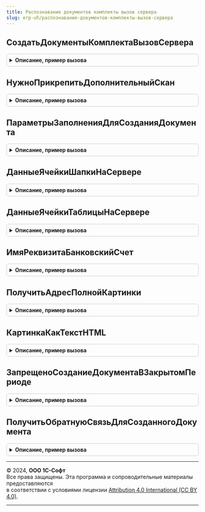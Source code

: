 ```yaml
---
title: Распознавание документов комплекты вызов сервера
slug: erp-uh/распознавание-документов-комплекты-вызов-сервера
---
```



## СоздатьДокументыКомплектаВызовСервера
<details style="margin: 1em 0; padding: 0.5em; border: 1px solid #ccc; border-radius: 6px;">

<summary style="font-weight: bold; cursor: pointer;">Описание, пример вызова</summary>

```bsl

Функция СоздатьДокументыКомплектаВызовСервера(ПараметрыСоздания) Экспорт
```

Пример вызова
```bsl
Результат = РаспознаваниеДокументовКомплектыВызовСервера.СоздатьДокументыКомплектаВызовСервера(ПараметрыСоздания) 
```
</details>

## НужноПрикрепитьДополнительныйСкан
<details style="margin: 1em 0; padding: 0.5em; border: 1px solid #ccc; border-radius: 6px;">

<summary style="font-weight: bold; cursor: pointer;">Описание, пример вызова</summary>

```bsl

Функция НужноПрикрепитьДополнительныйСкан(ТипКомплекта, ТипРаспознанного, ТипСозданного) Экспорт
```

Пример вызова
```bsl
Результат = РаспознаваниеДокументовКомплектыВызовСервера.НужноПрикрепитьДополнительныйСкан(ТипКомплекта, ТипРаспознанного, ТипСозданного) 
```
</details>

## ПараметрыЗаполненияДляСозданияДокумента
<details style="margin: 1em 0; padding: 0.5em; border: 1px solid #ccc; border-radius: 6px;">

<summary style="font-weight: bold; cursor: pointer;">Описание, пример вызова</summary>

```bsl

Функция ПараметрыЗаполненияДляСозданияДокумента(РаспознанныйДокумент, ТипРаспознанного, ТипСоздаваемого, ПараметрыОперации) Экспорт
```

Пример вызова
```bsl
Результат = РаспознаваниеДокументовКомплектыВызовСервера.ПараметрыЗаполненияДляСозданияДокумента(РаспознанныйДокумент, ТипРаспознанного, ТипСоздаваемого, ПараметрыОперации) 
```
</details>

## ДанныеЯчейкиШапкиНаСервере
<details style="margin: 1em 0; padding: 0.5em; border: 1px solid #ccc; border-radius: 6px;">

<summary style="font-weight: bold; cursor: pointer;">Описание, пример вызова</summary>

```bsl

Функция ДанныеЯчейкиШапкиНаСервере(ПараметрыПолучения) Экспорт
```

Пример вызова
```bsl
Результат = РаспознаваниеДокументовКомплектыВызовСервера.ДанныеЯчейкиШапкиНаСервере(ПараметрыПолучения) 
```
</details>

## ДанныеЯчейкиТаблицыНаСервере
<details style="margin: 1em 0; padding: 0.5em; border: 1px solid #ccc; border-radius: 6px;">

<summary style="font-weight: bold; cursor: pointer;">Описание, пример вызова</summary>

```bsl

Функция ДанныеЯчейкиТаблицыНаСервере(ПараметрыПолучения) Экспорт
```

Пример вызова
```bsl
Результат = РаспознаваниеДокументовКомплектыВызовСервера.ДанныеЯчейкиТаблицыНаСервере(ПараметрыПолучения) 
```
</details>

## ИмяРеквизитаБанковскийСчет
<details style="margin: 1em 0; padding: 0.5em; border: 1px solid #ccc; border-radius: 6px;">

<summary style="font-weight: bold; cursor: pointer;">Описание, пример вызова</summary>

```bsl

Функция ИмяРеквизитаБанковскийСчет(ДанныеДокумента) Экспорт
```

Пример вызова
```bsl
Результат = РаспознаваниеДокументовКомплектыВызовСервера.ИмяРеквизитаБанковскийСчет(ДанныеДокумента));
```
</details>

## ПолучитьАдресПолнойКартинки
<details style="margin: 1em 0; padding: 0.5em; border: 1px solid #ccc; border-radius: 6px;">

<summary style="font-weight: bold; cursor: pointer;">Описание, пример вызова</summary>

```bsl

Функция ПолучитьАдресПолнойКартинки(Ссылка, ИдентификаторФормы) Экспорт
```

Пример вызова
```bsl
Результат = РаспознаваниеДокументовКомплектыВызовСервера.ПолучитьАдресПолнойКартинки(Ссылка, ИдентификаторФормы));
```
</details>

## КартинкаКакТекстHTML
<details style="margin: 1em 0; padding: 0.5em; border: 1px solid #ccc; border-radius: 6px;">

<summary style="font-weight: bold; cursor: pointer;">Описание, пример вызова</summary>

```bsl

Функция КартинкаКакТекстHTML(ДвоичныеДанные, Позиция = "Сбоку") Экспорт
```

Пример вызова
```bsl
Результат = РаспознаваниеДокументовКомплектыВызовСервера.КартинкаКакТекстHTML(ДвоичныеДанные, Позиция);
```
</details>

## ЗапрещеноСозданиеДокументаВЗакрытомПериоде
<details style="margin: 1em 0; padding: 0.5em; border: 1px solid #ccc; border-radius: 6px;">

<summary style="font-weight: bold; cursor: pointer;">Описание, пример вызова</summary>

```bsl

Функция ЗапрещеноСозданиеДокументаВЗакрытомПериоде(Знач ТипДокументаСтрокой, Знач ДатаДокумента) Экспорт
```

Пример вызова
```bsl
Результат = РаспознаваниеДокументовКомплектыВызовСервера.ЗапрещеноСозданиеДокументаВЗакрытомПериоде(ТипДокументаСтрокой, ДатаДокумента) 
```
</details>

## ПолучитьОбратнуюСвязьДляСозданногоДокумента
<details style="margin: 1em 0; padding: 0.5em; border: 1px solid #ccc; border-radius: 6px;">

<summary style="font-weight: bold; cursor: pointer;">Описание, пример вызова</summary>

```bsl

Функция ПолучитьОбратнуюСвязьДляСозданногоДокумента(ДокументОбъект, СоздаваемыйДокумент = Неопределено) Экспорт
```

Пример вызова
```bsl
Результат = РаспознаваниеДокументовКомплектыВызовСервера.ПолучитьОбратнуюСвязьДляСозданногоДокумента(ДокументОбъект, СоздаваемыйДокумент);
```
</details>

---

© 2024, **ООО 1С-Софт**  
Все права защищены. Эта программа и сопроводительные материалы предоставляются  
в соответствии с условиями лицензии [Attribution 4.0 International (CC BY 4.0)](https://creativecommons.org/licenses/by/4.0/legalcode).

---
